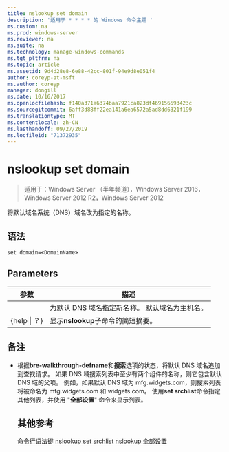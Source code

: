 ```yaml
---
title: nslookup set domain
description: '适用于 * * * * 的 Windows 命令主题 '
ms.custom: na
ms.prod: windows-server
ms.reviewer: na
ms.suite: na
ms.technology: manage-windows-commands
ms.tgt_pltfrm: na
ms.topic: article
ms.assetid: 9d4d28e8-6e88-42cc-801f-94e9d8e051f4
author: coreyp-at-msft
ms.author: coreyp
manager: dongill
ms.date: 10/16/2017
ms.openlocfilehash: f140a371a6374baa7921ca823df469156593423c
ms.sourcegitcommit: 6aff3d88ff22ea141a6ea6572a5ad8dd6321f199
ms.translationtype: MT
ms.contentlocale: zh-CN
ms.lasthandoff: 09/27/2019
ms.locfileid: "71372935"
---
```

# <a name="nslookup-set-domain"></a>nslookup set domain

>适用于：Windows Server （半年频道），Windows Server 2016，Windows Server 2012 R2，Windows Server 2012

将默认域名系统（DNS）域名改为指定的名称。
## <a name="syntax"></a>语法
```
set domain=<DomainName>
```
## <a name="parameters"></a>Parameters

|    参数    |                                           描述                                           |
|-----------------|-------------------------------------------------------------------------------------------------|
|  <DomainName>   | 为默认 DNS 域名指定新名称。 默认域名为主机名。 |
| {help &#124; ？} |                      显示**nslookup**子命令的简短摘要。                      |

## <a name="remarks"></a>备注
- 根据**bre-walkthrough-defname**和**搜索**选项的状态，将默认 DNS 域名追加到查找请求。 如果 DNS 域搜索列表中至少有两个组件的名称，则它包含默认 DNS 域的父项。 例如，如果默认 DNS 域为 mfg.widgets.com，则搜索列表将被命名为 mfg.widgets.com 和 widgets.com。 使用**set srchlist**命令指定其他列表，并使用 "**全部设置**" 命令来显示列表。
  ## <a name="additional-references"></a>其他参考
  [命令行语法键](command-line-syntax-key.md)
  [nslookup set srchlist](nslookup-set-srchlist.md)
  [nslookup 全部设置](nslookup-set-all.md)
